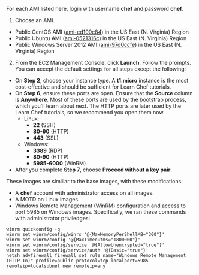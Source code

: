 For each AMI listed here, login with username **chef** and password **chef**. 

1. Choose an AMI. 
  * Public CentOS AMI (<a href="https://console.aws.amazon.com/ec2/v2/home?region=us-east-1#Images:filter=all-images;platform=all-platforms;visibility=public-images;search=ami-ed100c84" target="_blank">ami-ed100c84</a>) in the US East (N. Virginia) Region
  * Public Ubuntu AMI (<a href="https://console.aws.amazon.com/ec2/v2/home?region=us-east-1#Images:filter=all-images;platform=all-platforms;visibility=public-images;search=ami-0521316c" target="_blank">ami-0521316c</a>) in the US East (N. Virginia) Region
  * Public Windows Server 2012 AMI (<a href="https://console.aws.amazon.com/ec2/v2/home?region=us-east-1#Images:filter=all-images;platform=all-platforms;visibility=public-images;search=ami-97d0ccfe" target="_blank">ami-97d0ccfe</a>) in the US East (N. Virginia) Region
2. From the EC2 Management Console, click **Launch**. Follow the prompts. You can accept the default settings for all steps except the following:
  * On **Step 2**, choose your instance type. A **t1.micro** instance is the most cost-effective and should be sufficient for Learn Chef tutorials.
  * On **Step 6**, ensure these ports are open. Ensure that the **Source** column is **Anywhere**. Most of these ports are used by the bootstrap process, which you'll learn about next. The HTTP ports are later used by the Learn Chef tutorials, so we recommend you open them now.
      * Linux: 
         * **22** (SSH)
         * **80-90** (HTTP)
         * **443** (SSL)
      * Windows: 
         * **3389** (RDP)
         * **80-90** (HTTP)
         * **5985-6000** (WinRM)
  * After you complete **Step 7**, choose **Proceed without a key pair**. 

These images are simlilar to the base images, with these modifications:

  * A **chef** account with administrator access on all images. 
  * A MOTD on Linux images.
  * Windows Remote Management (WinRM) configuration and access to port 5985 on Windows images. Specifically, we ran these commands with administrator priviledges:
 
  ```
  winrm quickconfig -q
  winrm set winrm/config/winrs '@{MaxMemoryPerShellMB="300"}'
  winrm set winrm/config '@{MaxTimeoutms="1800000"}'
  winrm set winrm/config/service '@{AllowUnencrypted="true"}'
  winrm set winrm/config/service/auth '@{Basic="true"}'
  netsh advfirewall firewall set rule name="Windows Remote Management (HTTP-In)" profile=public protocol=tcp localport=5985 remoteip=localsubnet new remoteip=any 
  ```